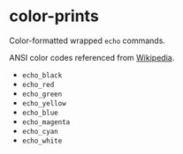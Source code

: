 # color-prints

Color-formatted wrapped `echo` commands.

ANSI color codes referenced from [Wikipedia](https://en.wikipedia.org/wiki/ANSI_escape_code).

- `echo_black`
- `echo_red`
- `echo_green`
- `echo_yellow`
- `echo_blue`
- `echo_magenta`
- `echo_cyan`
- `echo_white`


